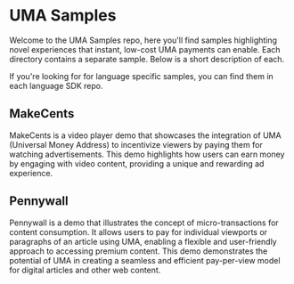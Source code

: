 # UMA Samples

Welcome to the UMA Samples repo, here you'll find samples highlighting novel experiences that instant, low-cost UMA payments can enable.   Each directory contains a separate sample.  Below is a short description of each.

If you're looking for for language specific samples, you can find them in each language SDK repo.

## MakeCents

MakeCents is a video player demo that showcases the integration of UMA (Universal Money Address) to incentivize viewers by paying them for watching advertisements. This demo highlights how users can earn money by engaging with video content, providing a unique and rewarding ad experience.

## Pennywall

Pennywall is a demo that illustrates the concept of micro-transactions for content consumption. It allows users to pay for individual viewports or paragraphs of an article using UMA, enabling a flexible and user-friendly approach to accessing premium content. This demo demonstrates the potential of UMA in creating a seamless and efficient pay-per-view model for digital articles and other web content.
